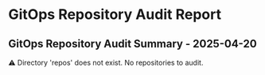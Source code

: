 # GitOps Repository Audit Report

## GitOps Repository Audit Summary - 2025-04-20
⚠️ Directory 'repos' does not exist. No repositories to audit.
